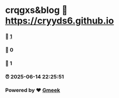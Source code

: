 # crqgxs&blog :link: https://cryyds6.github.io 
### :page_facing_up: [1](https://cryyds6.github.io/tag.html) 
### :speech_balloon: 0 
### :hibiscus: 1 
### :alarm_clock: 2025-06-14 22:25:51 
### Powered by :heart: [Gmeek](https://github.com/Meekdai/Gmeek)
